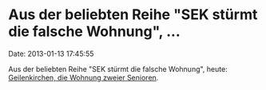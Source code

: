 Aus der beliebten Reihe \"SEK stürmt die falsche Wohnung\", \...
================================================================

Date: 2013-01-13 17:45:55

Aus der beliebten Reihe \"SEK stürmt die falsche Wohnung\", heute:
[Geilenkirchen, die Wohnung zweier
Senioren](http://www.aachener-zeitung.de/lokales/region/grosser-irrtum-ein-sek-einsatz-und-seine-traumatischen-folgen-1.492524).
